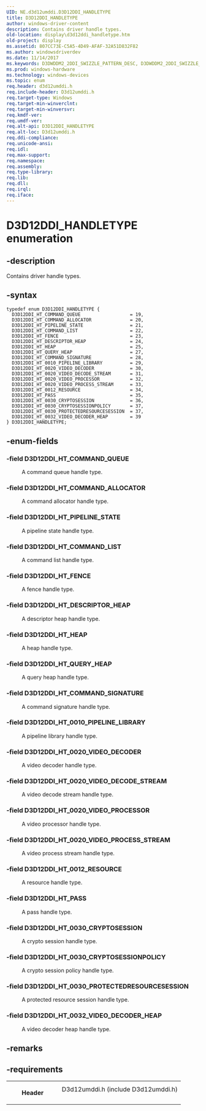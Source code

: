 ```yaml
---
UID: NE.d3d12umddi.D3D12DDI_HANDLETYPE
title: D3D12DDI_HANDLETYPE
author: windows-driver-content
description: Contains driver handle types.
old-location: display\d3d12ddi_handletype.htm
old-project: display
ms.assetid: 807CC73E-C5A5-4D49-AFAF-32A51D832F82
ms.author: windowsdriverdev
ms.date: 11/14/2017
ms.keywords: D3DWDDM2_2DDI_SWIZZLE_PATTERN_DESC, D3DWDDM2_2DDI_SWIZZLE_PATTERN_DESC
ms.prod: windows-hardware
ms.technology: windows-devices
ms.topic: enum
req.header: d3d12umddi.h
req.include-header: D3d12umddi.h
req.target-type: Windows
req.target-min-winverclnt: 
req.target-min-winversvr: 
req.kmdf-ver: 
req.umdf-ver: 
req.alt-api: D3D12DDI_HANDLETYPE
req.alt-loc: D3d12umddi.h
req.ddi-compliance: 
req.unicode-ansi: 
req.idl: 
req.max-support: 
req.namespace: 
req.assembly: 
req.type-library: 
req.lib: 
req.dll: 
req.irql: 
req.iface: 
---
```


# D3D12DDI_HANDLETYPE enumeration



## -description
<p>Contains driver handle types.</p>


## -syntax

````
typedef enum D3D12DDI_HANDLETYPE { 
  D3D12DDI_HT_COMMAND_QUEUE                  = 19,
  D3D12DDI_HT_COMMAND_ALLOCATOR              = 20,
  D3D12DDI_HT_PIPELINE_STATE                 = 21,
  D3D12DDI_HT_COMMAND_LIST                   = 22,
  D3D12DDI_HT_FENCE                          = 23,
  D3D12DDI_HT_DESCRIPTOR_HEAP                = 24,
  D3D12DDI_HT_HEAP                           = 25,
  D3D12DDI_HT_QUERY_HEAP                     = 27,
  D3D12DDI_HT_COMMAND_SIGNATURE              = 28,
  D3D12DDI_HT_0010_PIPELINE_LIBRARY          = 29,
  D3D12DDI_HT_0020_VIDEO_DECODER             = 30,
  D3D12DDI_HT_0020_VIDEO_DECODE_STREAM       = 31,
  D3D12DDI_HT_0020_VIDEO_PROCESSOR           = 32,
  D3D12DDI_HT_0020_VIDEO_PROCESS_STREAM      = 33,
  D3D12DDI_HT_0012_RESOURCE                  = 34,
  D3D12DDI_HT_PASS                           = 35,
  D3D12DDI_HT_0030_CRYPTOSESSION             = 36,
  D3D12DDI_HT_0030_CRYPTOSESSIONPOLICY       = 37,
  D3D12DDI_HT_0030_PROTECTEDRESOURCESESSION  = 37,
  D3D12DDI_HT_0032_VIDEO_DECODER_HEAP        = 39
} D3D12DDI_HANDLETYPE;
````


## -enum-fields
<dl>

### -field D3D12DDI_HT_COMMAND_QUEUE

<dd>
<p>A command queue handle type.</p>
</dd>

### -field D3D12DDI_HT_COMMAND_ALLOCATOR

<dd>
<p>A command allocator handle type.</p>
</dd>

### -field D3D12DDI_HT_PIPELINE_STATE

<dd>
<p>A pipeline state handle type.</p>
</dd>

### -field D3D12DDI_HT_COMMAND_LIST

<dd>
<p>A command list handle type.</p>
</dd>

### -field D3D12DDI_HT_FENCE

<dd>
<p>A fence handle type.</p>
</dd>

### -field D3D12DDI_HT_DESCRIPTOR_HEAP

<dd>
<p>A descriptor heap handle type.</p>
</dd>

### -field D3D12DDI_HT_HEAP

<dd>
<p>A heap handle type.</p>
</dd>

### -field D3D12DDI_HT_QUERY_HEAP

<dd>
<p>A query heap handle type.</p>
</dd>

### -field D3D12DDI_HT_COMMAND_SIGNATURE

<dd>
<p>A command signature handle type.</p>
</dd>

### -field D3D12DDI_HT_0010_PIPELINE_LIBRARY

<dd>
<p>A pipeline library handle type.</p>
</dd>

### -field D3D12DDI_HT_0020_VIDEO_DECODER

<dd>
<p>A video decoder handle type.</p>
</dd>

### -field D3D12DDI_HT_0020_VIDEO_DECODE_STREAM

<dd>
<p>A video decode stream handle type.</p>
</dd>

### -field D3D12DDI_HT_0020_VIDEO_PROCESSOR

<dd>
<p>A video processor handle type.</p>
</dd>

### -field D3D12DDI_HT_0020_VIDEO_PROCESS_STREAM

<dd>
<p>A video process stream handle type.</p>
</dd>

### -field D3D12DDI_HT_0012_RESOURCE

<dd>
<p>A resource handle type.</p>
</dd>

### -field D3D12DDI_HT_PASS

<dd>
<p>A pass handle type.</p>
</dd>

### -field D3D12DDI_HT_0030_CRYPTOSESSION

<dd>
<p>A crypto session handle type.</p>
</dd>

### -field D3D12DDI_HT_0030_CRYPTOSESSIONPOLICY

<dd>
<p>A crypto session policy handle type.</p>
</dd>

### -field D3D12DDI_HT_0030_PROTECTEDRESOURCESESSION

<dd>
<p>A protected resource session handle type.</p>
</dd>

### -field D3D12DDI_HT_0032_VIDEO_DECODER_HEAP

<dd>
<p>A video decoder heap handle type.</p>
</dd>
</dl>

## -remarks


## -requirements
<table>
<tr>
<th width="30%">
<p>Header</p>
</th>
<td width="70%">
<dl>
<dt>D3d12umddi.h (include D3d12umddi.h)</dt>
</dl>
</td>
</tr>
</table>